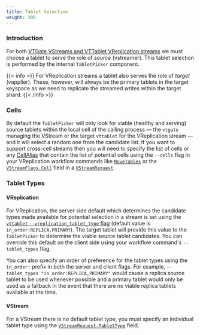 ```yaml
---
title: Tablet Selection
weight: 300
---
```


### Introduction

For both [VTGate VStreams and VTTablet VReplication streams](../../../concepts/vstream/) we must choose a tablet to serve the role of *source* (vstreamer). This
tablet selection is performed by the internal `TabletPicker` component. 

{{< info >}}
For VReplication streams a tablet also serves the role of *target* (vapplier). These, however, will always be the primary tablets in the target keyspace as we
need to replicate the streamed writes within the target shard.
{{< /info >}}

### Cells

By default the `TabletPicker` will only look for viable (healthy and serving) source tablets within the local cell of the calling process — the `vtgate`
managing the VStream or the target `vttablet` for the VReplication stream — and it will select a random one from the candidate list. If you want to support
cross-cell streams then you will need to specify the list of cells or any [CellAlias](https://vitess.io/docs/reference/programs/vtctl/cell-aliases/) that
contain the list of potential cells using the `--cells` flag in your VReplication workflow commands like [`MoveTables`](../movetables/) or the
[`VStreamFlags.Cell`](https://pkg.go.dev/vitess.io/vitess/go/vt/proto/vtgate#VStreamFlags) field in a
[`VStreamRequest`](https://pkg.go.dev/vitess.io/vitess/go/vt/proto/vtgate#VStreamRequest).

### Tablet Types

#### VReplication
For VReplication, the server side default which determines the candidate types made available for potential selection in a stream is set using the
[`vttablet` `--vreplication_tablet_type` flag](../flags/#vreplication_tablet_type) (default value is `in_order:REPLICA,PRIMARY`). The target tablet will
provide this value to the `TabletPicker` to determine the viable source tablet candidates. You can override this default on the client side using your
workflow command's `--tablet_types` flag.

You can also specify an order of preference for the tablet types using the `in_order:` prefix in both the server and client flags. For example,
`--tablet_types "in_order:REPLICA,PRIMARY"` would cause a replica source tablet to be used whenever possible and a primary tablet would only be used as
a fallback in the event that there are no viable replica tablets available at the time.

#### VStream
For a VStream there is no default tablet type, you must specify an individual tablet type using the
[`VStreamRequest.TabletType`](https://pkg.go.dev/vitess.io/vitess/go/vt/proto/vtgate#VStreamRequest) field.